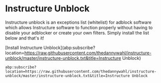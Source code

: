 # Instructure Unblock
Instructure unblock is an exceptions list (whitelist) for adblock software which allows Instructure software to function properly without having to disable your adblocker or create your own filters.  Simply install the list below and that's it!

[Install Instructure Unblock](abp:subscribe?location=https://raw.githubusercontent.com/thedannywahl/instructure-unblock/master/instructure-unblock.txt&title=Instructure Unblock)

`abp:subscribe?location=https://raw.githubusercontent.com/thedannywahl/instructure-unblock/master/instructure-unblock.txt&title=Instructure Unblock`
